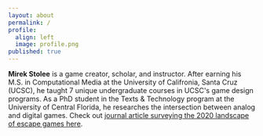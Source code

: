 ```yaml
---
layout: about
permalink: /
profile:
  align: left
  image: profile.png
published: true
---
```


**Mirek Stolee** is a game creator, scholar, and instructor. After earning his M.S. in Computational Media at the University of Califronia, Santa Cruz (UCSC), he taught 7 unique undergraduate courses in UCSC's game design programs. As a PhD student in the Texts & Technology program at the University of Central Florida, he researches the intersection between analog and digital games. Check out [journal article surveying the 2020 landscape of escape games here](https://press.etc.cmu.edu/index.php/product/well-played-vol-10-no-1/).